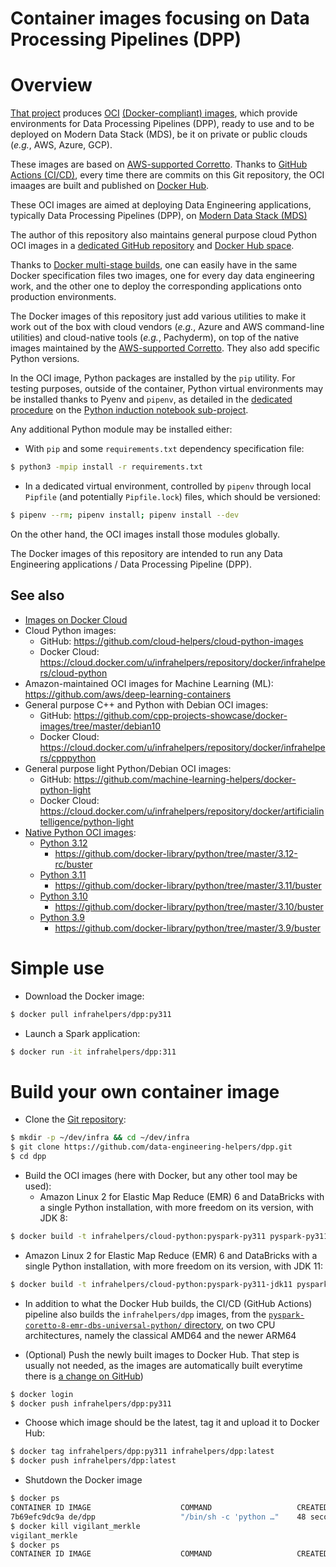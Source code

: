 Container images focusing on Data Processing Pipelines (DPP)
============================================================

# Overview
[That project](https://github.com/data-engineering-helpers/dpp-images)
produces [OCI](https://opencontainers.org/)
[(Docker-compliant) images](https://hub.docker.com/repository/docker/infrahelpers/dpp/tags),
which provide environments for Data Processing Pipelines (DPP),
ready to use and to be deployed on Modern Data Stack (MDS),
be it on private or public clouds (_e.g._, AWS, Azure, GCP).

These images are based on
[AWS-supported Corretto](https://docs.aws.amazon.com/corretto/latest/corretto-8-ug/what-is-corretto-8.html).
Thanks to
[GitHub Actions (CI/CD)](https://github.com/data-engineering-helpers/dpp-images/actions),
every time there are commits on this Git repository,
the OCI imaages are built and published on
[Docker Hub](https://hub.docker.com/repository/docker/infrahelpers/dpp/general).

These OCI images are aimed at deploying Data Engineering applications,
typically Data Processing Pipelines (DPP), on
[Modern Data Stack (MDS)](https://www.montecarlodata.com/blog-what-is-a-data-platform-and-how-to-build-one/)

The author of this repository also maintains general purpose cloud
Python OCI images in a
[dedicated GitHub repository](https://github.com/cloud-helpers/cloud-python-images/)
and
[Docker Hub space](https://hub.docker.com/repository/docker/infrahelpers/cloud-python).

Thanks to
[Docker multi-stage builds](https://docs.docker.com/develop/develop-images/multistage-build/),
one can easily have in the same Docker specification files two images, one for
every day data engineering work, and the other one to deploy the corresponding
applications onto production environments.

The Docker images of this repository just add various utilities to make it
work out of the box with cloud vendors (_e.g._, Azure and AWS command-line
utilities) and cloud-native tools (_e.g._, Pachyderm), on top of the native
images maintained by the
[AWS-supported Corretto](https://docs.aws.amazon.com/corretto/latest/corretto-8-ug/what-is-corretto-8.html).
They also add specific Python versions.

In the OCI image, Python packages are installed by the `pip` utility.
For testing purposes, outside of the container, Python virtual environments
may be installed thanks to Pyenv and `pipenv`, as detailed in the
[dedicated procedure](http://github.com/machine-learning-helpers/induction-python/tree/master/installation/virtual-env)
on the
[Python induction notebook sub-project](http://github.com/machine-learning-helpers/induction-python).

Any additional Python module may be installed either:
* With `pip` and some `requirements.txt` dependency specification file:
```bash
$ python3 -mpip install -r requirements.txt
```
* In a dedicated virtual environment, controlled by `pipenv` through
  local `Pipfile` (and potentially `Pipfile.lock`) files,
  which should be versioned:
```bash
$ pipenv --rm; pipenv install; pipenv install --dev
```

On the other hand, the OCI images install those modules globally.

The Docker images of this repository are intended to run any Data Engineering
applications / Data Processing Pipeline (DPP).

## See also
* [Images on Docker Cloud](https://cloud.docker.com/u/infrahelpers/repository/docker/infrahelpers/dpp)
* Cloud Python images:
  + GitHub:
    https://github.com/cloud-helpers/cloud-python-images
  + Docker Cloud:
    https://cloud.docker.com/u/infrahelpers/repository/docker/infrahelpers/cloud-python
* Amazon-maintained OCI images for Machine Learning (ML):
  https://github.com/aws/deep-learning-containers
* General purpose C++ and Python with Debian OCI images:
  + GitHub:
    https://github.com/cpp-projects-showcase/docker-images/tree/master/debian10
  + Docker Cloud:
    https://cloud.docker.com/u/infrahelpers/repository/docker/infrahelpers/cpppython
* General purpose light Python/Debian OCI images:
  + GitHub: https://github.com/machine-learning-helpers/docker-python-light
  + Docker Cloud:
    https://cloud.docker.com/u/infrahelpers/repository/docker/artificialintelligence/python-light
* [Native Python OCI images](https://github.com/docker-library/python):
  + [Python 3.12](https://github.com/docker-library/python/tree/master/3.12-rc)
    - https://github.com/docker-library/python/tree/master/3.12-rc/buster
  + [Python 3.11](https://github.com/docker-library/python/tree/master/3.11)
    - https://github.com/docker-library/python/tree/master/3.11/buster
  + [Python 3.10](https://github.com/docker-library/python/tree/master/3.10)
    - https://github.com/docker-library/python/tree/master/3.10/buster
  + [Python 3.9](https://github.com/docker-library/python/tree/master/3.9)
    - https://github.com/docker-library/python/tree/master/3.9/buster

# Simple use
* Download the Docker image:
```bash
$ docker pull infrahelpers/dpp:py311
```

* Launch a Spark application:
```bash
$ docker run -it infrahelpers/dpp:311
```

# Build your own container image
* Clone the
  [Git repository](https://github.com/data-engineering-helpers/dpp):
```bash
$ mkdir -p ~/dev/infra && cd ~/dev/infra
$ git clone https://github.com/data-engineering-helpers/dpp.git
$ cd dpp
```

* Build the OCI images (here with Docker, but any other tool may be used):
  + Amazon Linux 2 for Elastic Map Reduce (EMR) 6 and DataBricks
    with a single Python installation, with more freedom on its version,
	with JDK 8:
```bash
$ docker build -t infrahelpers/cloud-python:pyspark-py311 pyspark-py311
```
  + Amazon Linux 2 for Elastic Map Reduce (EMR) 6 and DataBricks
    with a single Python installation, with more freedom on its version,
	with JDK 11:
```bash
$ docker build -t infrahelpers/cloud-python:pyspark-py311-jdk11 pyspark-py311-jdk11
```

* In addition to what the Docker Hub builds, the CI/CD (GitHub Actions)
  pipeline also builds the `infrahelpers/dpp` images,
  from the
  [`pyspark-coretto-8-emr-dbs-universal-python/` directory](pyspark-coretto-8-emr-dbs-universal-python/),
  on two CPU architectures, namely the classical AMD64 and the newer ARM64

* (Optional) Push the newly built images to Docker Hub.
  That step is usually not needed, as the images are automatically
  built everytime there is
  [a change on GitHub](https://github.com/data-engineering-helpers/dpp-images/commits/master))
```bash
$ docker login
$ docker push infrahelpers/dpp:py311
```

* Choose which image should be the latest, tag it and upload it to Docker Hub:
```bash
$ docker tag infrahelpers/dpp:py311 infrahelpers/dpp:latest
$ docker push infrahelpers/dpp:latest
```

* Shutdown the Docker image
```bash
$ docker ps
CONTAINER ID IMAGE                    COMMAND                   CREATED        STATUS        PORTS                  NAMES
7b69efc9dc9a de/dpp                   "/bin/sh -c 'python …"    48 seconds ago Up 47 seconds 0.0.0.0:9000->8050/tcp vigilant_merkle
$ docker kill vigilant_merkle
vigilant_merkle
$ docker ps
CONTAINER ID IMAGE                    COMMAND                   CREATED        STATUS        PORTS                  NAMES
```

